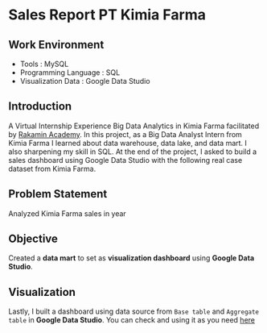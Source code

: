 # Sales Report PT Kimia Farma
## Work Environment
- Tools : MySQL
- Programming Language : SQL
- Visualization Data : Google Data Studio
## Introduction
A Virtual Internship Experience Big Data Analytics in Kimia Farma facilitated by [Rakamin Academy](https://www.rakamin.com/). In this project, as a Big Data Analyst Intern from Kimia Farma I learned about data warehouse, data lake, and data mart. I also sharpening my skill in SQL. At the end of the project, I asked to build a sales dashboard using Google Data Studio with the following real case dataset from Kimia Farma.
## Problem Statement
Analyzed Kimia Farma sales in year
## Objective
Created a **data mart** to set as **visualization dashboard** using **Google Data Studio**.
## Visualization
Lastly, I built a dashboard using data source from `Base table` and `Aggregate table` in **Google Data Studio**. You can check and using it as you need [here](https://s.id/1nPsP)
